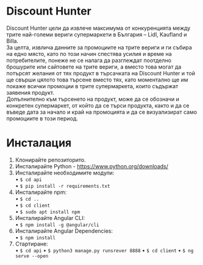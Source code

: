 # Discount Hunter
Discount Hunter цели да извлече максимума от конкуренцията между трите най-големи вериги супермаркети в България – Lidl, Kaufland и Billa.<br />
	За целта, извлича данните за промоциите на трите вериги и ги събира на едно място, като по този начин спестява усилия и време на потребителите, понеже не се налага да разглеждат поотделно брошурите или сайтовете на трите вериги, а вместо това могат да потърсят желания от тях продукт в търсачката на Discount Hunter и той ще свърши цялото това търсене вместо тях, като моментално ще им покаже всички промоции в трите супермаркета, които съдържат заявения продукт.<br />
	Допълнително към търсенето на продукт, може да се обозначи и конкретен супермаркет, от който да се търси продукта, както и да се въведе дата за начало и край на промоцията и да се визуализират само промоциите в този период.<br />
# Инсталация
1. Клонирайте репозиторито.
2. Инсталирайте Python - https://www.python.org/downloads/
3. Инсталирайте необходимите модули:<br/>
    • `$ cd api`<br/>
    • `$ pip install -r requirements.txt`
4. Инсталирайте npm:<br/>
    • `$ cd ..`<br/>
    • `$ cd client`<br/>
    • `$ sudo apt install npm`<br/>
5. Инсталирайте Angular CLI:<br/>
    • `$ npm install -g @angular/cli`
6. Инсталирайте Angular Dependencies:<br/>
    • `$ npm install`
7. Стартиране:<br/>
    • `$ cd api`
    • `$ python3 manage.py runsrever 8888`
    • `$ cd client`
    • `$ ng serve --open`
    
